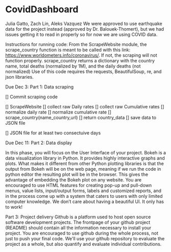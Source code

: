 # CovidDashboard
Julia Gatto, Zach Lin, Aleks Vazquez
We were approved to use earthquake data for the project instead (approved by Dr. Balouek-Thomert), but we had issues
getting it to read in properly so for now we are using COVID data.

Instructions for running code:
From the ScrapeWebsite module, the scrape_country function is meant to be called with this link: https://www.worldometers.info/coronavirus/. If not, the scraping will not function properly. scrape_country returns a dictionary with the country name, total deaths (normalized by 1M), and the daily deaths (not normalized)
Use of this code requires the requests, BeautifulSoup, re, and json libraries.


Due Dec 3:
Part 1: Data scraping

[]  Commit scraping code

[]       ScrapeWebsite 
       []     collect raw Daily rates
       []     collect raw Cumulative rates
       []     normalize daily rate
       []     normalize cumulative rate 
       [] scrape_country(name_country,url)
           [] return country_data
       [] save data to JSON file

[]  JSON file for at least two consectuive days


Due Dec 11:
Part 2: Data display

In this phase, you will focus on the User Interface of your project. Bokeh is a data visualization library in Python.
It provides highly interactive graphs and plots. 
What makes it different from other Python plotting libraries is that the output from Bokeh will be on the web page, meaning if we run the code in python editor the resulting plot will be in the browser. 
This gives the advantage of embedding the Bokeh plot on any website. 
You are encouraged to use HTML features for creating pop-up and pull-down menus, value lists, input/output forms, labels and customized reports, and in the process come up with a system that caters to users with only limited computer knowledge. We don’t care about having a beautiful UI. It only has to work!

Part 3: Project delivery
Github is a platform used to host open source software development projects. The frontpage of your github project (README) should contain all the information necessary to install your project. You are encouraged to use github during the whole process, not just to push your final code. We'll use your github repository to evaluate the project as a whole, but also quantify and evaluate individual contributions.
